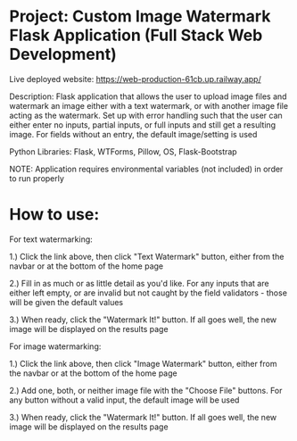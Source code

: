 # Project: Custom Image Watermark Flask Application (Full Stack Web Development)

Live deployed website: https://web-production-61cb.up.railway.app/

Description: Flask application that allows the user to upload image files and watermark an image either with a text watermark, or with another image file acting as the watermark. Set up with error handling such that the user can either enter no inputs, partial inputs, or full inputs and still get a resulting image. For fields without an entry, the default image/setting is used

Python Libraries: Flask, WTForms, Pillow, OS, Flask-Bootstrap

NOTE: Application requires environmental variables (not included) in order to run properly

# How to use:

For text watermarking:

1.) Click the link above, then click "Text Watermark" button, either from the navbar or at the bottom of the home page

2.) Fill in as much or as little detail as you'd like. For any inputs that are either left empty, or are invalid but not caught by the field validators - those will be given the default values

3.) When ready, click the "Watermark It!" button. If all goes well, the new image will be displayed on the results page

For image watermarking:

1.) Click the link above, then click "Image Watermark" button, either from the navbar or at the bottom of the home page

2.) Add one, both, or neither image file with the "Choose File" buttons. For any button without a valid input, the default image will be used

3.) When ready, click the "Watermark It!" button. If all goes well, the new image will be displayed on the results page
